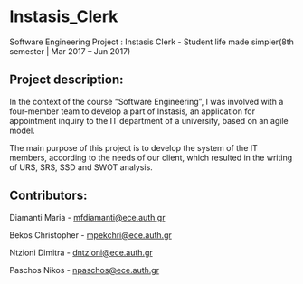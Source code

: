 # Instasis_Clerk
Software Engineering Project : Instasis Clerk - Student life made simpler(8th semester | Mar 2017 – Jun 2017)

## Project description:

In the context of the course “Software Engineering”, 
I was involved with a four-member team to develop a part of Instasis, 
an application for appointment inquiry to the IT department of a university, 
based on an agile model. 

The main purpose of this project is to develop the system of the IT members, 
according to the needs of our client, which resulted in the writing of URS, 
SRS, SSD and SWOT analysis.

## Contributors:

Diamanti Maria -  mfdiamanti@ece.auth.gr

Bekos Christopher -  mpekchri@ece.auth.gr

Ntzioni Dimitra - dntzioni@ece.auth.gr

Paschos Nikos - npaschos@ece.auth.gr
